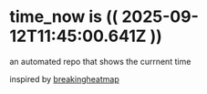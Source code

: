 # time_now is (( 2025-09-12T11:45:00.641Z ))

an automated repo that shows the currnent time

inspired by [breakingheatmap](https://github.com/breakingheatmap/breakingheatmap)